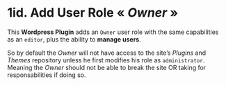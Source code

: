 # 1id. Add User Role « _Owner_ »

This **Wordpress Plugin** adds an `Owner` user role with the same capabilities as an `editor`, plus the ability to **manage users**.

So by default the _Owner_ will not have access to the site’s _Plugins_ and _Themes_ repository unless he first modifies his role as `administrator`.
Meaning the _Owner_ should not be able to break the site OR taking for responsabilities if doing so.

&nbsp;

&nbsp;
